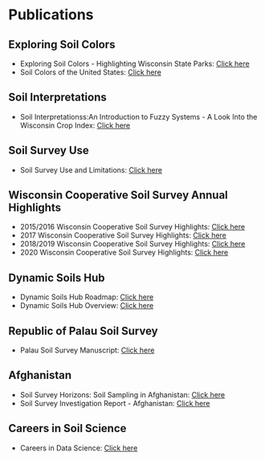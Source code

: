 

# Publications


## Exploring Soil Colors
- Exploring Soil Colors - Highlighting Wisconsin State Parks: [Click here](https://github.com/jneme910/Jason-Nemecek/blob/master/publications/7X5_WI_Park_Soil_Booklet-Web.pdf)
- Soil Colors of the United States: [Click here](https://github.com/jneme910/Jason-Nemecek/blob/master/publications/Soil_Colors_of_the_continential_United_States.jpg)

## Soil Interpretations
- Soil Interpretationss:An Introduction to Fuzzy Systems - A Look Into the Wisconsin Crop Index: [Click here](https://github.com/jneme910/Jason-Nemecek/blob/master/publications/Soil_Interpretation_WICCPI_Report_06022016_1253_Pressed.pdf)

## Soil Survey Use
- Soil Survey Use and Limitations: [Click here](https://github.com/jneme910/Jason-Nemecek/blob/master/publications/Soil_Survey_Uses_Limitations_02252016_1208.pdf)

## Wisconsin Cooperative Soil Survey Annual Highlights
- 2015/2016 Wisconsin Cooperative Soil Survey Highlights: [Click here](https://github.com/jneme910/Jason-Nemecek/blob/master/publications/2016_Soils_Booklet_Web.pdf)
- 2017 Wisconsin Cooperative Soil Survey Highlights: [Click here](https://github.com/jneme910/Jason-Nemecek/blob/master/publications/FY17_NRCS-Soils_Report.pdf)
- 2018/2019 Wisconsin Cooperative Soil Survey Highlights: [Click here](https://github.com/jneme910/Jason-Nemecek/blob/master/publications/Cooperative_Soil_Science_-_2018_final_-_WEB_SIZE.pdf)
- 2020 Wisconsin Cooperative Soil Survey Highlights: [Click here](https://github.com/jneme910/Jason-Nemecek/blob/master/publications/Cooperative_Soil_Science_2020_WEB.pdf)

## Dynamic Soils Hub
- Dynamic Soils Hub Roadmap: [Click here](https://github.com/jneme910/Jason-Nemecek/blob/master/publications/Dynamic%20Soil%20Properties%20(DSP)%20Hub%20Epics%20and%2012-Month%20Roadmap.pdf)
- Dynamic Soils Hub Overview:  [Click here](https://github.com/jneme910/Jason-Nemecek/blob/master/publications/Dynamic%20Soils%20Hub%20Overview.pptx)
  
## Republic of Palau Soil Survey
- Palau Soil Survey Manuscript: [Click here](https://github.com/jneme910/Jason-Nemecek/blob/master/publications/palauCD.pdf)

## Afghanistan
- Soil Survey Horizons: Soil Sampling in Afghanistan: [Click here](https://github.com/jneme910/Jason-Nemecek/blob/master/publications/Afghanistanarticle_02222010.pdf)
- Soil Survey Investigation Report - Afghanistan: [Click here](https://github.com/jneme910/Jason-Nemecek/blob/master/publications/SSIR_%20Soils%20Afghanistan_2018%20.pdf)

## Careers in Soil Science
- Careers in Data Science: [Click here](https://github.com/jneme910/Jason-Nemecek/blob/master/publications/careers-in-soil-and-plant-science.pdf)
  
